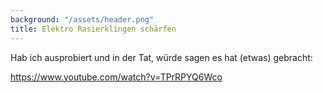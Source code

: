 ```yaml
---
background: "/assets/header.png"
title: Elektro Rasierklingen schärfen
---
```


Hab ich ausprobiert und in der Tat, würde sagen es hat (etwas) gebracht:

<https://www.youtube.com/watch?v=TPrRPYQ6Wco>